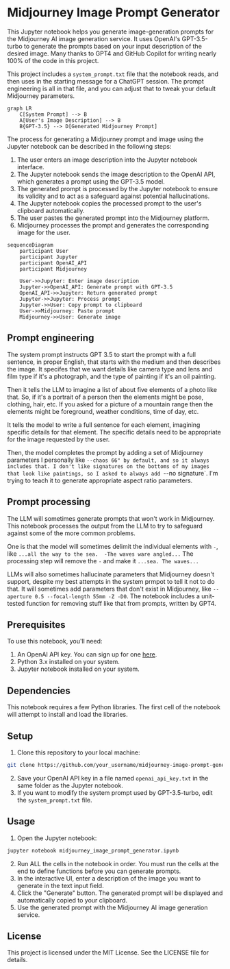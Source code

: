 # Midjourney Image Prompt Generator

This Jupyter notebook helps you generate image-generation prompts for the Midjourney AI image generation service. It uses OpenAI's GPT-3.5-turbo to generate the prompts based on your input description of the desired image.  Many thanks to GPT4 and GitHub Copilot for writing nearly 100% of the code in this project.

This project includes a `system_prompt.txt` file that the notebook reads, and then uses in the starting message for a ChatGPT session.  The prompt engineering is all in that file, and you can adjust that to tweak your default Midjourney parameters.

```mermaid
graph LR
    C[System Prompt] --> B
    A[User's Image Description] --> B
    B{GPT-3.5} --> D[Generated Midjourney Prompt]

```

The process for generating a Midjourney prompt and image using the Jupyter notebook can be described in the following steps:

1. The user enters an image description into the Jupyter notebook interface.
2. The Jupyter notebook sends the image description to the OpenAI API, which generates a prompt using the GPT-3.5 model.
3. The generated prompt is processed by the Jupyter notebook to ensure its validity and to act as a safeguard against potential hallucinations.
4. The Jupyter notebook copies the processed prompt to the user's clipboard automatically.
5. The user pastes the generated prompt into the Midjourney platform.
6. Midjourney processes the prompt and generates the corresponding image for the user.

```mermaid
sequenceDiagram
    participant User
    participant Jupyter
    participant OpenAI_API
    participant Midjourney

    User->>Jupyter: Enter image description
    Jupyter->>OpenAI_API: Generate prompt with GPT-3.5
    OpenAI_API->>Jupyter: Return generated prompt
    Jupyter->>Jupyter: Process prompt
    Jupyter->>User: Copy prompt to clipboard
    User->>Midjourney: Paste prompt
    Midjourney->>User: Generate image

```

## Prompt engineering

The system prompt instructs GPT 3.5 to start the prompt with a full sentence,
in proper English, that starts with the medium and then describes the image.
It specifes that we want details like camera type and lens and film type
if it's a photograph, and the type of painting if it's an oil painting.

Then it tells the LLM to imagine a list of about five elements of a photo
like that.  So, if it's a portrait of a person then the elements might be
pose, clothing, hair, etc.  If you asked for a picture of a mountain range
then the elements might be foreground, weather conditions, time of day, etc.

It tells the model to write a full sentence for each element, imagining
specific details for that element.  The specific details need to be
appropriate for the image requested by the user.

Then, the model completes the prompt by adding a set of Midjourney parameters
I personally like `--chaos 66" by default, and so it always includes that.
I don't like signatures on the bottoms of my images that look like paintings,
so I asked to always add `--no signature`.  I'm trying to teach it to
generate appropriate aspect ratio parameters.

## Prompt processing

The LLM will sometimes generate prompts that won't work in Midjourney.  This
notebook processes the output from the LLM to try to safeguard against some
of the more common problems.

One is that the model will sometimes delimit the individual elements with
`-`, like `...all the way to the sea.  -The waves ware angled...`  The
processing step will remove the `-` and make it `...sea. The waves...`

LLMs will also sometimes hallucinate parameters that Midjourney doesn't
support, despite my best attempts in the system prmpot to tell it not to
do that.  It will sometimes add parameters that don't exist in Midjourney,
like `--aperture 0.5 --focal-length 55mm -Z -D0`.  The notebook includes
a unit-tested function for removing stuff like that from prompts, written
by GPT4.

## Prerequisites

To use this notebook, you'll need:

1. An OpenAI API key. You can sign up for one [here](https://beta.openai.com/signup/).
2. Python 3.x installed on your system.
3. Jupyter notebook installed on your system.

## Dependencies

This notebook requires a few Python libraries.  The first cell of the notebook
will attempt to install and load the libraries.

## Setup

1. Clone this repository to your local machine:
```bash
git clone https://github.com/your_username/midjourney-image-prompt-generator.git
```
2. Save your OpenAI API key in a file named `openai_api_key.txt` in the same folder as the Jupyter notebook.
3. If you want to modify the system prompt used by GPT-3.5-turbo, edit the `system_prompt.txt` file.

## Usage

1. Open the Jupyter notebook:
```bash
jupyter notebook midjourney_image_prompt_generator.ipynb
```
2. Run ALL the cells in the notebook in order.  You must run the cells at the end to define functions before you can generate prompts.
3. In the interactive UI, enter a description of the image you want to generate in the text input field.
4. Click the "Generate" button. The generated prompt will be displayed and automatically copied to your clipboard.
5. Use the generated prompt with the Midjourney AI image generation service.

## License

This project is licensed under the MIT License. See the LICENSE file for details.

